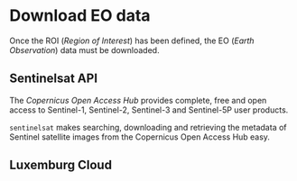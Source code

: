 # Download EO data

Once the ROI (*Region of Interest*) has been defined, the EO (*Earth Observation*) data must be downloaded.


## Sentinelsat API


The *Copernicus Open Access Hub* provides complete, free and open access to Sentinel-1, Sentinel-2, Sentinel-3 and Sentinel-5P user products.

`sentinelsat` makes searching, downloading and retrieving the metadata of Sentinel satellite images from the Copernicus Open Access Hub easy.


## Luxemburg Cloud

